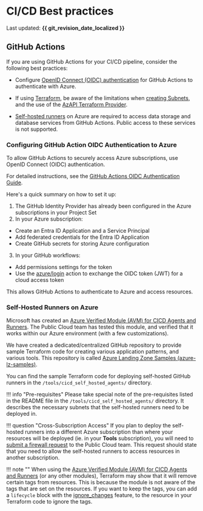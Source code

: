 # CI/CD Best practices

Last updated: **{{ git_revision_date_localized }}**

## GitHub Actions

If you are using GitHub Actions for your CI/CD pipeline, consider the following best practices:

* Configure [OpenID Connect (OIDC) authentication](#configuring-github-action-oidc-authentication-to-azure) for GitHub Actions to authenticate with Azure.

* If using [Terraform](https://www.terraform.io/), be aware of the limitations when [creating Subnets](../best-practices/be-mindful.md#using-terraform-to-create-subnets), and the use of the [AzAPI Terraform Provider](be-mindful.md#azapi-terraform-provider-using-azapi_update_resource).

* [Self-hosted runners](#self-hosted-runners-on-azure) on Azure are required to access data storage and database services from GitHub Actions. Public access to these services is not supported.

### Configuring GitHub Action OIDC Authentication to Azure

To allow GitHub Actions to securely access Azure subscriptions, use OpenID Connect (OIDC) authentication.

For detailed instructions, see the [GitHub Actions OIDC Authentication Guide](https://docs.github.com/en/actions/security-for-github-actions/security-hardening-your-deployments/configuring-openid-connect-in-azure).

Here's a quick summary on how to set it up:

1. The GitHub Identity Provider has already been configured in the Azure subscriptions in your Project Set
2. In your Azure subscription:

  - Create an Entra ID Application and a Service Principal
  - Add federated credentials for the Entra ID Application
  - Create GitHub secrets for storing Azure configuration

3. In your GitHub workflows:

  - Add permissions settings for the token
  - Use the [azure/login](https://github.com/Azure/login) action to exchange the OIDC token (JWT) for a cloud access token

This allows GitHub Actions to authenticate to Azure and access resources.

### Self-Hosted Runners on Azure

Microsoft has created an [Azure Verified Module (AVM) for CICD Agents and Runners](https://github.com/Azure/terraform-azurerm-avm-ptn-cicd-agents-and-runners). The Public Cloud team has tested this module, and verified that it works within our Azure environment (with a few customizations).

We have created a dedicated/centralized GitHub repository to provide sample Terraform code for creating various application patterns, and various tools. This repository is called [Azure Landing Zone Samples (azure-lz-samples)](https://github.com/bcgov/azure-lz-samples).

You can find the sample Terraform code for deploying self-hosted GitHub runners in the `/tools/cicd_self_hosted_agents/` directory.

!!! info "Pre-requisites"
    Please take special note of the pre-requisites listed in the README file in the `/tools/cicd_self_hosted_agents/` directory. It describes the necessary subnets that the self-hosted runners need to be deployed in.

!!! question "Cross-Subscription Access"
    If you plan to deploy the self-hosted runners into a different Azure subscription than where your resources will be deployed (ie. in your **Tools** subscription), you will need to [submit a firewall request](https://citz-do.atlassian.net/servicedesk/customer/portal/3) to the Public Cloud team. This request should state that you need to allow the self-hosted runners to access resources in another subscription.

!!! note ""
   When using the [Azure Verified Module (AVM) for CICD Agents and Runners](https://github.com/Azure/terraform-azurerm-avm-ptn-cicd-agents-and-runners) (or any other modules), Terraform may show that it will remove certain tags from resources. This is because the module is not aware of the tags that are set on the resources. If you want to keep the tags, you can add a `lifecycle` block with the [ignore_changes](https://developer.hashicorp.com/terraform/language/meta-arguments/lifecycle#ignore_changes) feature, to the resource in your Terraform code to ignore the tags.
